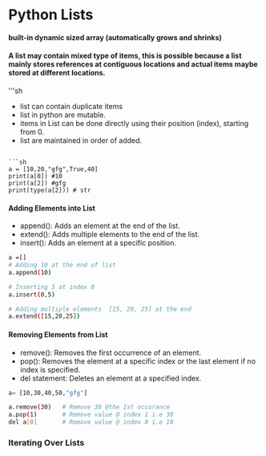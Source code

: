 # Python Lists

#### built-in dynamic sized array (automatically grows and shrinks)
#### A list may contain mixed type of items, this is possible because a list mainly stores references at contiguous locations and actual items maybe stored at different locations.

'''sh
- list can contain duplicate items
- list in python are mutable. 
- items in List can be done directly using their position (index), starting from 0.
- list are maintained in order of added.
```

```sh
a = [10,20,"gfg",True,40]
print(a[0]) #10
print(a[2]) #gfg
print(type(a[2])) # str
```

#### Adding Elements into List

* append(): Adds an element at the end of the list.
* extend(): Adds multiple elements to the end of the list.
* insert(): Adds an element at a specific position.

```sh
a =[]
# Adding 10 at the end of list
a.append(10)

# Inserting 5 at index 0
a.insert(0,5)

# Adding multiple elements  [15, 20, 25] at the end
a.extend([15,20,25])

```

#### Removing Elements from List
* remove(): Removes the first occurrence of an element.
* pop(): Removes the element at a specific index or the last element if no index is specified.
* del statement: Deletes an element at a specified index.

```sh
a= [10,30,40,50,"gfg"]

a.remove(30)   # Remove 30 @the 1st occurance
a.pop(1)       # Remove value @ index 1 i.e 30
del a[0]       # Remove value @ index 0 i.e 10
```

### Iterating Over Lists

